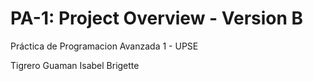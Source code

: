 # PA-1: Project Overview - Version B 
Práctica de Programacion Avanzada 1 - UPSE


Tigrero Guaman Isabel Brigette